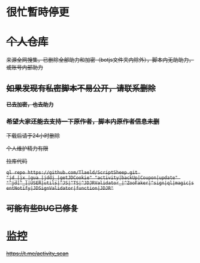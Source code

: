 # 很忙暫時停更


# ~~个人仓库~~
~~来源全网搜集，已删除全部助力和加密（botjs文件夹内除外），脚本内无助助力，或账号内部助力~~

## ~~如果发现有私密脚本不易公开，请联系删除~~

#### ~~已去加密，也去助力~~

### ~~希望大家还能去支持一下原作者，脚本内原作者信息未删~~

~~下载后请于24小时删除~~

~~个人维护精力有限~~

~~拉库代码~~

~~`ql repo https://github.com/Tlaeld/ScriptSheep.git "jd_|jx_|gua_|jddj_|getJDCookie" "activity|backUp|Coupon|update" "^jd[^_]|USER|utils|^JS|^TS|^JDJRValidator_|^ZooFaker|^sign|ql|magic|sentNotify|JDSignValidator|function|JDJR"`~~

## ~~可能有些BUG已修复~~

# ~~监控~~
~~https://t.me/activity_scan~~
